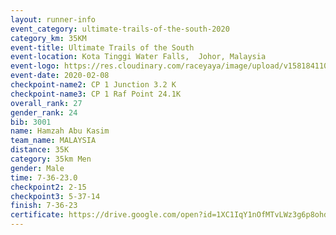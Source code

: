 ```yaml
--- 
layout: runner-info 
event_category: ultimate-trails-of-the-south-2020 
category_km: 35KM 
event-title: Ultimate Trails of the South 
event-location: Kota Tinggi Water Falls,  Johor, Malaysia 
event-logo: https://res.cloudinary.com/raceyaya/image/upload/v1581841103/logo/2020/ultimate-trails-2020_i93dfj.jpg 
event-date: 2020-02-08 
checkpoint-name2: CP 1 Junction 3.2 K 
checkpoint-name3: CP 1 Raf Point 24.1K 
overall_rank: 27
gender_rank: 24
bib: 3001
name: Hamzah Abu Kasim
team_name: MALAYSIA
distance: 35K
category: 35km Men
gender: Male
time: 7-36-23.0
checkpoint2: 2-15
checkpoint3: 5-37-14
finish: 7-36-23
certificate: https://drive.google.com/open?id=1XC1IqY1nOfMTvLWz3g6p8ohd934YrQQR
--- 
```

